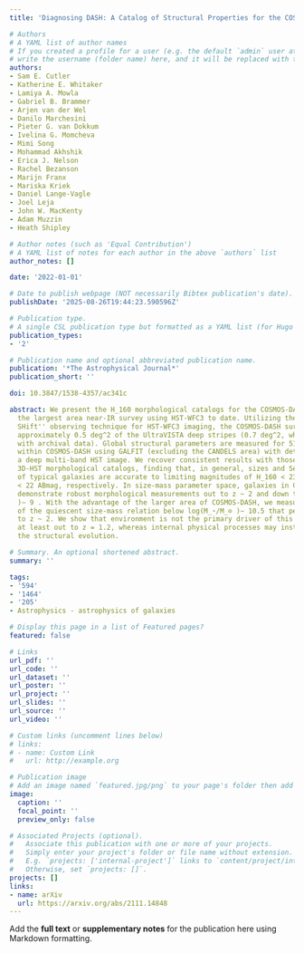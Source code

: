 ```yaml
---
title: 'Diagnosing DASH: A Catalog of Structural Properties for the COSMOS-DASH Survey'

# Authors
# A YAML list of author names
# If you created a profile for a user (e.g. the default `admin` user at `content/authors/admin/`), 
# write the username (folder name) here, and it will be replaced with their full name and linked to their profile.
authors:
- Sam E. Cutler
- Katherine E. Whitaker
- Lamiya A. Mowla
- Gabriel B. Brammer
- Arjen van der Wel
- Danilo Marchesini
- Pieter G. van Dokkum
- Ivelina G. Momcheva
- Mimi Song
- Mohammad Akhshik
- Erica J. Nelson
- Rachel Bezanson
- Marijn Franx
- Mariska Kriek
- Daniel Lange-Vagle
- Joel Leja
- John W. MacKenty
- Adam Muzzin
- Heath Shipley

# Author notes (such as 'Equal Contribution')
# A YAML list of notes for each author in the above `authors` list
author_notes: []

date: '2022-01-01'

# Date to publish webpage (NOT necessarily Bibtex publication's date).
publishDate: '2025-08-26T19:44:23.590596Z'

# Publication type.
# A single CSL publication type but formatted as a YAML list (for Hugo requirements).
publication_types:
- '2'

# Publication name and optional abbreviated publication name.
publication: '*The Astrophysical Journal*'
publication_short: ''

doi: 10.3847/1538-4357/ac341c

abstract: We present the H_160 morphological catalogs for the COSMOS-DASH survey,
  the largest area near-IR survey using HST-WFC3 to date. Utilizing the ``Drift And
  SHift'' observing technique for HST-WFC3 imaging, the COSMOS-DASH survey imaged
  approximately 0.5 deg^2 of the UltraVISTA deep stripes (0.7 deg^2, when combined
  with archival data). Global structural parameters are measured for 51,586 galaxies
  within COSMOS-DASH using GALFIT (excluding the CANDELS area) with detection using
  a deep multi-band HST image. We recover consistent results with those from the deeper
  3D-HST morphological catalogs, finding that, in general, sizes and Sérsic indices
  of typical galaxies are accurate to limiting magnitudes of H_160 < 23 and H_160
  < 22 ABmag, respectively. In size-mass parameter space, galaxies in COSMOS-DASH
  demonstrate robust morphological measurements out to z ~ 2 and down to log(M_⋆/M_⊙
  )∼ 9 . With the advantage of the larger area of COSMOS-DASH, we measure a flattening
  of the quiescent size-mass relation below log(M_⋆/M_⊙ )∼ 10.5 that persists out
  to z ~ 2. We show that environment is not the primary driver of this flattening,
  at least out to z = 1.2, whereas internal physical processes may instead govern
  the structural evolution.

# Summary. An optional shortened abstract.
summary: ''

tags:
- '594'
- '1464'
- '205'
- Astrophysics - astrophysics of galaxies

# Display this page in a list of Featured pages?
featured: false

# Links
url_pdf: ''
url_code: ''
url_dataset: ''
url_poster: ''
url_project: ''
url_slides: ''
url_source: ''
url_video: ''

# Custom links (uncomment lines below)
# links:
# - name: Custom Link
#   url: http://example.org

# Publication image
# Add an image named `featured.jpg/png` to your page's folder then add a caption below.
image:
  caption: ''
  focal_point: ''
  preview_only: false

# Associated Projects (optional).
#   Associate this publication with one or more of your projects.
#   Simply enter your project's folder or file name without extension.
#   E.g. `projects: ['internal-project']` links to `content/project/internal-project/index.md`.
#   Otherwise, set `projects: []`.
projects: []
links:
- name: arXiv
  url: https://arxiv.org/abs/2111.14848
---
```


Add the **full text** or **supplementary notes** for the publication here using Markdown formatting.
